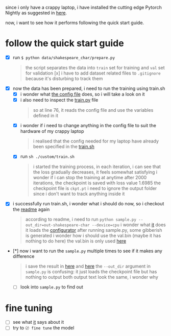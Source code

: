 since i only have a crappy laptop, i have installed the cutting edge Pytorch Nightly as suggested in [here](/README.md).

now, i want to see how it performs following the quick start guide.

# follow the quick start guide

- [x] run `$ python data/shakespeare_char/prepare.py`
  > the script separates the data into `train` set for training and `val` set for validation
  [x] i have to add dataset related files to `.gitignore` because it's disturbing to track them
- [x] now the data has been prepared, i need to run the training using train.sh
  - [x] i wonder what [the config file](/config/train_shakespeare_char.py) does, so i will take a look on it
  - [x] i also need to inspect the [train.py](/train.py) file
    > so at line 76, it reads the config file and use the variables defined in it
  - [x] i wonder if i need to change anything in the config file to suit the hardware of my crappy laptop
    > i realised that the config needed for my laptop have already been specified in the [train.sh](/custom/train.sh)
  - [x] run `sh ./custom/train.sh`
    > i started the training process, in each iteration, i can see that the loss gradually decreases, it feels somewhat satisfying
    > i wonder if i can stop the training at anytime
    > after 2000 iterations, the checkpoint is saved with loss value 1.6985
    > the checkpoint file is `ckpt.pt`
    > i need to ignore the output folder since i don't want to track anything inside it
- [x] i successfully run train.sh, i wonder what i should do now, so i checkout the [readme](/README.md) again
  > according to readme, i need to run `python sample.py --out_dir=out-shakespeare-char --device=cpu`
  > i wonder what [it](/sample.py) does
    it loads the [configurator](/configurator.py)
  > after running sample.py, some gibberish is generated
  > i wonder how i should use the val.bin (maybe it has nothing to do here)
    the val.bin is only used [here](/train.py)
- [*] now i want to run the `sample.py` multiple times to see if it makes any difference
  > i save the result in [here](/out-dump/0.txt) and [here](/out-dump/1.txt)
  > the `--out_dir` argument in `sample.py` is confusing: it just loads the checkpoint file but has nothing to output
  > both output text look the same, i wonder why
  - [ ] look into `sample.py` to find out

# fine tuning
- [ ] see what [it](/README.md) says about it
- [ ] try to `〄 fine tune` the model
